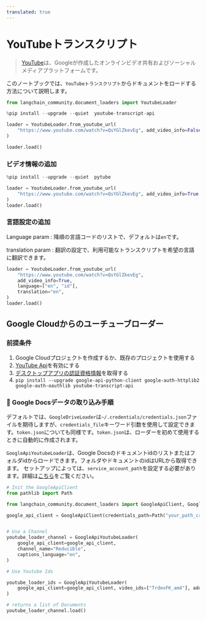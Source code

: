 ```yaml
---
translated: true
---
```


# YouTubeトランスクリプト

>[YouTube](https://www.youtube.com/)は、Googleが作成したオンラインビデオ共有およびソーシャルメディアプラットフォームです。

このノートブックでは、`YouTubeトランスクリプト`からドキュメントをロードする方法について説明します。

```python
from langchain_community.document_loaders import YoutubeLoader
```

```python
%pip install --upgrade --quiet  youtube-transcript-api
```

```python
loader = YoutubeLoader.from_youtube_url(
    "https://www.youtube.com/watch?v=QsYGlZkevEg", add_video_info=False
)
```

```python
loader.load()
```

### ビデオ情報の追加

```python
%pip install --upgrade --quiet  pytube
```

```python
loader = YoutubeLoader.from_youtube_url(
    "https://www.youtube.com/watch?v=QsYGlZkevEg", add_video_info=True
)
loader.load()
```

### 言語設定の追加

Language param : 降順の言語コードのリストで、デフォルトは`en`です。

translation param : 翻訳の設定で、利用可能なトランスクリプトを希望の言語に翻訳できます。

```python
loader = YoutubeLoader.from_youtube_url(
    "https://www.youtube.com/watch?v=QsYGlZkevEg",
    add_video_info=True,
    language=["en", "id"],
    translation="en",
)
loader.load()
```

## Google Cloudからのユーチューブローダー

### 前提条件

1. Google Cloudプロジェクトを作成するか、既存のプロジェクトを使用する
1. [YouTube Api](https://console.cloud.google.com/apis/enableflow?apiid=youtube.googleapis.com&project=sixth-grammar-344520)を有効にする
1. [デスクトップアプリの認証資格情報](https://developers.google.com/drive/api/quickstart/python#authorize_credentials_for_a_desktop_application)を取得する
1. `pip install --upgrade google-api-python-client google-auth-httplib2 google-auth-oauthlib youtube-transcript-api`

### 🧑 Google Docsデータの取り込み手順

デフォルトでは、`GoogleDriveLoader`は`~/.credentials/credentials.json`ファイルを期待しますが、`credentials_file`キーワード引数を使用して設定できます。`token.json`についても同様です。`token.json`は、ローダーを初めて使用するときに自動的に作成されます。

`GoogleApiYoutubeLoader`は、Google Docsのドキュメントidのリストまたはフォルダidからロードできます。フォルダやドキュメントのidはURLから取得できます。
セットアップによっては、`service_account_path`を設定する必要があります。詳細は[こちら](https://developers.google.com/drive/api/v3/quickstart/python)をご覧ください。

```python
# Init the GoogleApiClient
from pathlib import Path

from langchain_community.document_loaders import GoogleApiClient, GoogleApiYoutubeLoader

google_api_client = GoogleApiClient(credentials_path=Path("your_path_creds.json"))


# Use a Channel
youtube_loader_channel = GoogleApiYoutubeLoader(
    google_api_client=google_api_client,
    channel_name="Reducible",
    captions_language="en",
)

# Use Youtube Ids

youtube_loader_ids = GoogleApiYoutubeLoader(
    google_api_client=google_api_client, video_ids=["TrdevFK_am4"], add_video_info=True
)

# returns a list of Documents
youtube_loader_channel.load()
```

